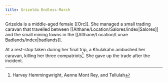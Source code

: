 ```yaml
---
title: Grizelda Endless-March
---
```


Grizelda is a middle-aged female [[Orc]]. She managed a small trading caravan that travelled between [[Althane/Location/Salores/index|Salores]] and the small mining towns in the [[Althane/Location/Lunae Badlands/index|badlands]].

At a rest-stop taken during her final trip, a Khulakahn ambushed her caravan, killing her three compatriots[^1]. She gave up the trade after the incident.

[^1]: Harvey Hemmingwright, Aenne Mont Rey, and Tellulah